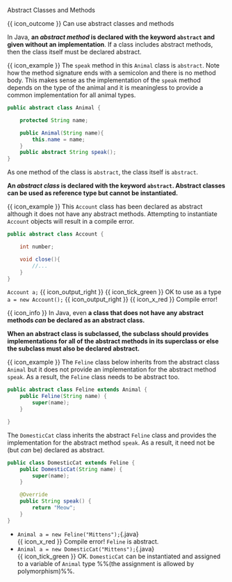 <span id="title">Abstract Classes and Methods</span>

<span id="prereqs"></span>

<span id="outcomes">{{ icon_outcome }} Can use abstract classes and methods</span>

<div id="body">


In Java, **an _abstract method_ is declared with the keyword `abstract` and given without an implementation**. If a class includes abstract methods, then the class itself must be declared abstract.

<box>

{{ icon_example }} The `speak` method in this `Animal` class is `abstract`. Note how the method signature ends with a semicolon and there is no method body. This makes sense as the implementation of the `speak` method depends on the type of the animal and it is meaningless to provide a common implementation for all animal types.

```java
public abstract class Animal {

    protected String name;

    public Animal(String name){
        this.name = name;
    }
    public abstract String speak();
}
```
As one method of the class is `abstract`, the class itself is `abstract`.

</box>

**An _abstract class_ is declared with the keyword `abstract`. Abstract classes can be used as reference type but cannot be instantiated.**

<box>

{{ icon_example }} This `Account` class has been declared as abstract although it does not have any abstract methods. Attempting to instantiate `Account` objects will result in a compile error.

```java
public abstract class Account {

    int number;

    void close(){
        //...
    }
}
```
`Account a;` {{ icon_output_right }} {{ icon_tick_green }} OK to use as a type <br>
`a = new Account();` {{ icon_output_right }} {{ icon_x_red }} Compile error!

</box>

{{ icon_info }} In Java, even **a class that does not have any abstract methods _can_ be declared as an abstract class.**

**When an abstract class is subclassed, the subclass should provides implementations for all of the abstract methods in its superclass or else the subclass must also be declared abstract.**

<box>

{{ icon_example }} The `Feline` class below inherits from the abstract class `Animal` but it does not provide an implementation for the abstract method `speak`. As a result, the `Feline` class needs to be abstract too.

```java
public abstract class Feline extends Animal {
    public Feline(String name) {
        super(name);
    }

}
```
The `DomesticCat` class inherits the abstract `Feline` class and provides the implementation for the abstract method `speak`. As a result, it need not be (but _can_ be) declared as abstract.
```java
public class DomesticCat extends Feline {
    public DomesticCat(String name) {
        super(name);
    }

    @Override
    public String speak() {
        return "Meow";
    }
}
```

* `Animal a = new Feline("Mittens");`{.java}<br>{{ icon_x_red }} Compile error! `Feline` is abstract.
* `Animal a = new DomesticCat("Mittens");`{.java}<br>{{ icon_tick_green }} OK. `DomesticCat` can be instantiated and assigned to a variable of `Animal` type %%(the assignment is allowed by polymorphism)%%.

</box>

</div>

<div id="extras">
  <include src="resourcesPanel.md" boilerplate />
  <include src="exercisesPanel.md" boilerplate />
</div>
